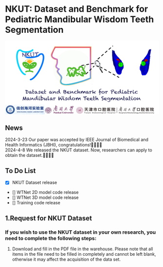 # NKUT: Dataset and Benchmark for Pediatric Mandibular Wisdom Teeth Segmentation
![NKUT_logo](./logo.jpg)

## News
2024-3-23 Our paper was accepted by IEEE Journal of Biomedical and Health Informatics (JBHI), congratulations!🎉🎉🎉🎉<br />
2024-4-8 We released the NKUT dataset. Now, researchers can apply to obtain the dataset.🎉🎉🎉🎉<br />

## To Do List
- [X] NKUT Dataset release
- [] WTNet 2D model code release
- [] WTNet 3D model code release
- [] Training code release

## 1.Request for NKUT Dataset
### If you wish to use the NKUT dataset in your own research, you need to complete the following steps:
1. Download and fill in the PDF file in the warehouse. Please note that all items in the file need to be filled in completely and cannot be left blank, otherwise it may affect the acquisition of the data set.
